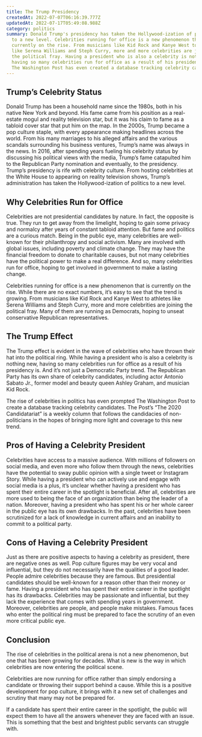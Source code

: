 ```yaml
---
title: The Trump Presidency
createdAt: 2022-07-07T06:16:39.777Z
updatedAt: 2022-07-17T05:49:08.988Z
category: politics
summary: Donald Trump's presidency has taken the Hollywood-ization of politics
  to a new level. Celebrities running for office is a new phenomenon that is
  currently on the rise. From musicians like Kid Rock and Kanye West to athletes
  like Serena Williams and Steph Curry, more and more celebrities are joining
  the political fray. Having a president who is also a celebrity is nothing new,
  having so many celebrities run for office as a result of his presidency is.
  The Washington Post has even created a database tracking celebrity candidates.
---
```


## Trump’s Celebrity Status

Donald Trump has been a household name since the 1980s, both in his native New York and beyond. His fame came from his position as a real-estate mogul and reality television star, but it was his claim to fame as a tabloid cover star that put him on the map.
In the 2000s, Trump became a pop culture staple, with every appearance making headlines across the world. From his many marriages to his alleged affairs and the various scandals surrounding his business ventures, Trump’s name was always in the news.
In 2016, after spending years fueling his celebrity status by discussing his political views with the media, Trump’s fame catapulted him to the Republican Party nomination and eventually, to the presidency.
Trump’s presidency is rife with celebrity culture. From hosting celebrities at the White House to appearing on reality television shows, Trump’s administration has taken the Hollywood-ization of politics to a new level.

## Why Celebrities Run for Office

Celebrities are not presidential candidates by nature. In fact, the opposite is true. They run to get away from the limelight, hoping to gain some privacy and normalcy after years of constant tabloid attention.
But fame and politics are a curious match. Being in the public eye, many celebrities are well-known for their philanthropy and social activism. Many are involved with global issues, including poverty and climate change.
They may have the financial freedom to donate to charitable causes, but not many celebrities have the political power to make a real difference.
And so, many celebrities run for office, hoping to get involved in government to make a lasting change.

Celebrities running for office is a new phenomenon that is currently on the rise. While there are no exact numbers, it’s easy to see that the trend is growing. From musicians like Kid Rock and Kanye West to athletes like Serena Williams and Steph Curry, more and more celebrities are joining the political fray. Many of them are running as Democrats, hoping to unseat conservative Republican representatives.

## The Trump Effect

The Trump effect is evident in the wave of celebrities who have thrown their hat into the political ring. While having a president who is also a celebrity is nothing new, having so many celebrities run for office as a result of his presidency is.
And it’s not just a Democratic Party trend. The Republican Party has its own share of celebrity candidates, including actor Antonio Sabato Jr., former model and beauty queen Ashley Graham, and musician Kid Rock.

The rise of celebrities in politics has even prompted The Washington Post to create a database tracking celebrity candidates. The Post’s “The 2020 Candidatariat” is a weekly column that follows the candidacies of non-politicians in the hopes of bringing more light and coverage to this new trend.

## Pros of Having a Celebrity President

Celebrities have access to a massive audience. With millions of followers on social media, and even more who follow them through the news, celebrities have the potential to sway public opinion with a single tweet or Instagram Story.
While having a president who can actively use and engage with social media is a plus, it’s unclear whether having a president who has spent their entire career in the spotlight is beneficial. After all, celebrities are more used to being the face of an organization than being the leader of a nation.
Moreover, having a president who has spent his or her whole career in the public eye has its own drawbacks. In the past, celebrities have been scrutinized for a lack of knowledge in current affairs and an inability to commit to a political party.

## Cons of Having a Celebrity President

Just as there are positive aspects to having a celebrity as president, there are negative ones as well. Pop culture figures may be very vocal and influential, but they do not necessarily have the qualities of a good leader.
People admire celebrities because they are famous. But presidential candidates should be well-known for a reason other than their money or fame.
Having a president who has spent their entire career in the spotlight has its drawbacks. Celebrities may be passionate and influential, but they lack the experience that comes with spending years in government.
Moreover, celebrities are people, and people make mistakes. Famous faces who enter the political ring must be prepared to face the scrutiny of an even more critical public eye.

## Conclusion

The rise of celebrities in the political arena is not a new phenomenon, but one that has been growing for decades. What is new is the way in which celebrities are now entering the political scene.

Celebrities are now running for office rather than simply endorsing a candidate or throwing their support behind a cause. While this is a positive development for pop culture, it brings with it a new set of challenges and scrutiny that many may not be prepared for.

If a candidate has spent their entire career in the spotlight, the public will expect them to have all the answers whenever they are faced with an issue. This is something that the best and brightest public servants can struggle with.
